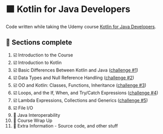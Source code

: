 # 🟪 Kotlin for Java Developers

Code written while taking the Udemy course [Kotlin for Java Developers](https://www.udemy.com/course/kotlin-for-java-developers/).

## 📖 Sections complete
1. ☑️ Introduction to the Course
2. ☑️ Introduction to Kotlin
3. ☑️ Basic Differences Between Kotlin and Java ([challenge #1](src/main/kotlin/challenge1))
4. ☑️ Data Types and Null Reference Handling ([challenge #2](src/main/kotlin/challenge2))
5. ☑️ OO and Kotlin: Classes, Functions, Inheritance ([challenge #3](src/main/kotlin/challenge3))
6. ☑️ Loops, and the If, When, and Try/Catch Expressions ([challenge #4](src/main/kotlin/challenge4))
7. ☑️ Lambda Expressions, Collections and Generics ([challenge #5](src/main/kotlin/challenge5))
8. ☑️ File I/O
9. 🔳 Java Interoperability
10. 🔳 Course Wrap Up
11. 🔳 Extra Information - Source code, and other stuff
